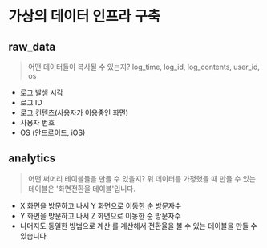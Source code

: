 # 가상의 데이터 인프라 구축

## raw_data
> 어떤 데이터들이 복사될 수 있는지?
log_time, log_id, log_contents, user_id, os
- 로그 발생 시각
- 로그 ID
- 로그 컨텐츠(사용자가 이용중인 화면)
- 사용자 번호
- OS (안드로이드, iOS)

## analytics
> 어떤 써머리 테이블들을 만들 수 있을지?
위 데이터를 가정했을 때 만들 수 있는 테이블은 '화면전환율 테이블'입니다.
- X 화면을 방문하고 나서 Y 화면으로 이동한 순 방문자수
- Y 화면을 방문하고 나서 Z 화면으로 이동한 순 방문자수
- 나머지도 동일한 방법으로 계산
를 계산해서 전환율을 볼 수 있는 테이블을 만들 수 있습니다.